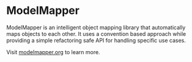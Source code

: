 # ModelMapper

ModelMapper is an intelligent object mapping library that automatically maps objects to each other. It uses a convention based approach while providing a simple refactoring safe API for handling specific use cases.

Visit [modelmapper.org](http://modelmapper.org) to learn more.